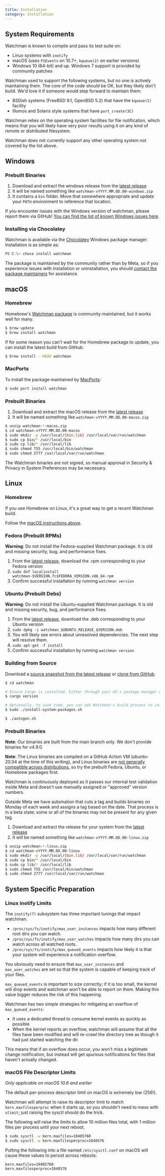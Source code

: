 ```yaml
---
title: Installation
category: Installation
---
```


## System Requirements

Watchman is known to compile and pass its test suite on:

- <i class="fa fa-linux"></i> Linux systems with `inotify`
- <i class="fa fa-apple"></i> macOS (uses `FSEvents` on 10.7+, `kqueue(2)` on
  earlier versions)
- <i class="fa fa-windows"></i> Windows 10 (64-bit) and up. Windows 7 support is
  provided by community patches

Watchman used to support the following systems, but no one is actively
maintaining them. The core of the code should be OK, but they likely don't
build. We'd love it if someone would step forward to maintain them:

- BSDish systems (FreeBSD 9.1, OpenBSD 5.2) that have the `kqueue(2)` facility
- Illumos and Solaris style systems that have `port_create(3C)`

Watchman relies on the operating system facilities for file notification, which
means that you will likely have very poor results using it on any kind of remote
or distributed filesystem.

Watchman does not currently support any other operating system not covered by
the list above.

## Windows

### Prebuilt Binaries

1. Download and extract the windows release from the
   [latest release](https://github.com/facebook/watchman/releases/latest)
2. It will be named something like `watchman-vYYYY.MM.DD.00-windows.zip`
3. It contains a `bin` folder. Move that somewhere appropriate and update your
   `PATH` environment to reference that location.

If you encounter issues with the Windows version of watchman, please report them
via GitHub!
[You can find the list of known Windows issues here](https://github.com/facebook/watchman/issues?utf8=%E2%9C%93&q=is%3Aopen+Windows).

### Installing via Chocolatey

Watchman is available via the
[Chocolatey](https://community.chocolatey.org/packages/watchman) Windows package
manager. Installation is as simple as:

```powershell
PS C:\> choco install watchman
```

The package is maintained by the community rather than by Meta, so if you
experience issues with installation or uninstallation, you should
[contact the package maintainers](https://chocolatey.org/packages/watchman/ContactOwners)
for assistance.

## macOS

### <a name="homebrew-instructions"></a> Homebrew

Homebrew's [Watchman package](https://formulae.brew.sh/formula/watchman#default)
is community-maintained, but it works well for many.

```sh
$ brew update
$ brew install watchman
```

If for some reason you can't wait for the Homebrew package to update, you can
install the latest build from GitHub:

```sh
$ brew install --HEAD watchman
```

### <a name="macports"></a> MacPorts

To install the package maintained by
[MacPorts](https://ports.macports.org/port/watchman/):

```bash
$ sudo port install watchman
```

### Prebuilt Binaries

1. Download and extract the macOS release from the
   [latest release](https://github.com/facebook/watchman/releases/latest)
2. It will be named something like `watchman-vYYYY.MM.DD.00-macos.zip`

```bash
$ unzip watchman-*-macos.zip
$ cd watchman-vYYYY.MM.DD.00-macos
$ sudo mkdir -p /usr/local/{bin,lib} /usr/local/var/run/watchman
$ sudo cp bin/* /usr/local/bin
$ sudo cp lib/* /usr/local/lib
$ sudo chmod 755 /usr/local/bin/watchman
$ sudo chmod 2777 /usr/local/var/run/watchman
```

The Watchman binaries are not signed, so manual approval in Security & Privacy
in System Preferences may be necessary.

## Linux

### Homebrew

If you use Homebrew on Linux, it's a great way to get a recent Watchman build.

Follow the [macOS instructions above](#homebrew-instructions).

### Fedora (Prebuilt RPMs)

**Warning**: Do not install the Fedora-supplied Watchman package. It is old and
missing security, bug, and performance fixes.

1. From the
   [latest release](https://github.com/facebook/watchman/releases/latest),
   download the .rpm corresponding to your Fedora version
2. `sudo dnf localinstall watchman-$VERSION.fc$FEDORA_VERSION.x86_64.rpm`
3. Confirm successful installation by running `watchman version`

### Ubuntu (Prebuilt Debs)

**Warning**: Do not install the Ubuntu-supplied Watchman package. It is old and
missing security, bug, and performance fixes.

1. From the
   [latest release](https://github.com/facebook/watchman/releases/latest),
   download the .deb corresponding to your Ubuntu version
2. `sudo dpkg -i watchman_$UBUNTU_RELEASE_$VERSION.deb`
3. You will likely see errors about unresolved dependencies. The next step will
   resolve them.
4. `sudo apt-get -f install`
5. Confirm successful installation by running `watchman version`

### <a name="building-from-source"></a> Building from Source

Download a
[source snapshot from the latest release](https://github.com/facebook/watchman/releases/latest)
or [clone from GitHub](https://github.com/facebook/watchman/).

```bash
$ cd watchman

# Ensure Cargo is installed. Either through your OS's package manager or https://rustup.rs/
$ cargo version

# Optionally, to save time, you can ask Watchman's build process to install system dependencies
$ sudo ./install-system-packages.sh

$ ./autogen.sh
```

### Prebuilt Binaries

**Note**: Our binaries are built from the main branch only. We don't provide
binaries for v4.9.0.

**Note**: The Linux binaries are compiled on a GitHub Action VM (ubuntu-20.04 at
the time of this writing), and Linux binaries are
[not generally compatible across distributions](https://github.com/facebook/watchman/issues/1019),
so try the prebuilt Fedora, Ubuntu, or Homebrew packages first.

Watchman is continuously deployed as it passes our internal test validation
inside Meta and doesn't use manually assigned or "approved" version numbers.

Outside Meta we have automation that cuts a tag and builds binaries on Monday of
each week and assigns a tag based on the date. That process is in a beta state;
some or all of the binaries may not be present for any given tag.

1. Download and extract the release for your system from the
   [latest release](https://github.com/facebook/watchman/releases/latest)
2. It will be named something like `watchman-vYYYY.MM.DD.00-linux.zip`

```bash
$ unzip watchman-*-linux.zip
$ cd watchman-vYYYY.MM.DD.00-linux
$ sudo mkdir -p /usr/local/{bin,lib} /usr/local/var/run/watchman
$ sudo cp bin/* /usr/local/bin
$ sudo cp lib/* /usr/local/lib
$ sudo chmod 755 /usr/local/bin/watchman
$ sudo chmod 2777 /usr/local/var/run/watchman
```

## System Specific Preparation

### Linux inotify Limits

The `inotify(7)` subsystem has three important tunings that impact watchman.

- `/proc/sys/fs/inotify/max_user_instances` impacts how many different root dirs
  you can watch.
- `/proc/sys/fs/inotify/max_user_watches` impacts how many dirs you can watch
  across all watched roots.
- `/proc/sys/fs/inotify/max_queued_events` impacts how likely it is that your
  system will experience a notification overflow.

You obviously need to ensure that `max_user_instances` and `max_user_watches`
are set so that the system is capable of keeping track of your files.

`max_queued_events` is important to size correctly; if it is too small, the
kernel will drop events and watchman won't be able to report on them. Making
this value bigger reduces the risk of this happening.

Watchman has two simple strategies for mitigating an overflow of
`max_queued_events`:

- It uses a dedicated thread to consume kernel events as quickly as possible
- When the kernel reports an overflow, watchman will assume that all the files
  have been modified and will re-crawl the directory tree as though it had just
  started watching the dir.

This means that if an overflow does occur, you won't miss a legitimate change
notification, but instead will get spurious notifications for files that haven't
actually changed.

### macOS File Descriptor Limits

_Only applicable on macOS 10.6 and earlier_

The default per-process descriptor limit on macOS is extremely low (256!).

Watchman will attempt to raise its descriptor limit to match
`kern.maxfilesperproc` when it starts up, so you shouldn't need to mess with
`ulimit`; just raising the sysctl should do the trick.

The following will raise the limits to allow 10 million files total, with 1
million files per process until your next reboot.

```bash
$ sudo sysctl -w kern.maxfiles=10485760
$ sudo sysctl -w kern.maxfilesperproc=1048576
```

Putting the following into a file named `/etc/sysctl.conf` on macOS will cause
these values to persist across reboots:

```
kern.maxfiles=10485760
kern.maxfilesperproc=1048576
```
